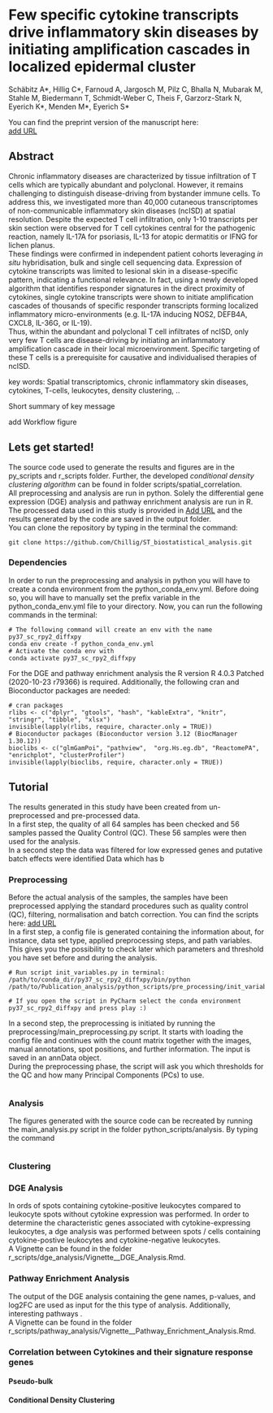 # Few specific cytokine transcripts drive inflammatory skin diseases by initiating amplification cascades in localized epidermal cluster
Schäbitz A*, Hillig C*, Farnoud A, Jargosch M, Pilz C, Bhalla N, Mubarak M, Stahle M, Biedermann T, Schmidt-Weber C, Theis F, Garzorz-Stark N, Eyerich K*, Menden M*, Eyerich S* <br>

You can find the preprint version of the manuscript here: <br>
[add URL](https://..??)


## Abstract
Chronic inflammatory diseases are characterized by tissue infiltration of T cells which are typically abundant and 
polyclonal. However, it remains challenging to distinguish disease-driving from bystander immune cells. 
To address this, we investigated more than 40,000 cutaneous transcriptomes of non-communicable inflammatory skin 
diseases (ncISD) at spatial resolution. Despite the expected T cell infiltration, only 1-10 transcripts per skin 
section were observed for T cell cytokines central for the pathogenic reaction, namely IL-17A for psoriasis, IL-13 for 
atopic dermatitis or IFNG for lichen planus. <br>
These findings were confirmed in independent patient cohorts leveraging *in situ* hybridisation, bulk and single cell 
sequencing data. Expression of cytokine transcripts was limited to lesional skin in a disease-specific pattern, 
indicating a functional relevance. In fact, using a newly developed algorithm that identifies responder signatures in 
the direct proximity of cytokines, single cytokine transcripts were shown to initiate amplification cascades of 
thousands of specific responder transcripts forming localized inflammatory micro-environments (e.g. IL-17A inducing
 NOS2, DEFB4A, CXCL8, IL-36G, or IL-19). <br>
Thus, within the abundant and polyclonal T cell infiltrates of ncISD, only very few T cells are disease-driving by 
initiating an inflammatory amplification cascade in their local microenvironment. Specific targeting of these T cells is 
a prerequisite for causative and individualised therapies of ncISD. <br>

key words: Spatial transcriptomics, chronic inflammatory skin diseases, cytokines, T-cells, 
leukocytes, density clustering, .. <br>

Short summary of key message <br>

add Workflow figure


## Lets get started!
The source code used to generate the results and figures are in the py_scripts and r_scripts folder. 
Further, the developed *conditional density clustering algorithm* can be found in folder scripts/spatial_correlation. <br> 
All preprocessing and analysis are run in python. Solely the differential gene expression (DGE) analysis and 
pathway enrichment analysis are run in R. <br> 
The processed data used in this study is provided in [Add URL](https://..??) and the results generated by the code are 
saved in the output folder. <br>
You can clone the repository by typing in the terminal the command: 
```{bash}
git clone https://github.com/Chillig/ST_biostatistical_analysis.git
```

### Dependencies
In order to run the preprocessing and analysis in python you will have to create a conda environment from the 
python_conda_env.yml. Before doing so, you will have to manually set the prefix variable in the python_conda_env.yml 
file to your directory. Now, you can run the following commands in the terminal:
```{bash}
# The following command will create an env with the name py37_sc_rpy2_diffxpy
conda env create -f python_conda_env.yml
# Activate the conda env with
conda activate py37_sc_rpy2_diffxpy
```
For the DGE and pathway enrichment analysis the R version R 4.0.3 Patched (2020-10-23 r79366) is required. 
Additionally, the following cran and Bioconductor packages are needed: <br> 
```{r}
# cran packages
rlibs <- c("dplyr", "gtools", "hash", "kableExtra", "knitr", "stringr", "tibble", "xlsx")
invisible(lapply(rlibs, require, character.only = TRUE))
# Bioconductor packages (Bioconductor version 3.12 (BiocManager 1.30.12))
bioclibs <- c("glmGamPoi", "pathview",  "org.Hs.eg.db", "ReactomePA",  "enrichplot", "clusterProfiler")
invisible(lapply(bioclibs, require, character.only = TRUE))
```


## Tutorial
The results generated in this study have been created from un-preprocessed and pre-processed data. <br>
In a first step, the quality of all 64 samples has been checked and 56 samples passed the Quality Control (QC). 
These 56 samples were then used for the analysis.  
In a second step the data was filtered for low expressed genes and putative batch effects were identified
Data which has b

### Preprocessing
Before the actual analysis of the samples, the samples have been preprocessed applying the standard procedures 
such as quality control (QC), filtering, normalisation and batch correction. 
You can find the scripts here: [add URL](http://) <br>
In a first step, a config file is generated containing the information about, for instance, 
data set type, applied preprocessing steps, and path variables. This gives you the possibility to check later which 
parameters and threshold you have set before and during the analysis.
```{bash}
# Run script init_variables.py in terminal:
/path/to/conda_dir/py37_sc_rpy2_diffxpy/bin/python /path/to/Publication_analysis/python_scripts/pre_processing/init_variables.py

# If you open the script in PyCharm select the conda environment py37_sc_rpy2_diffxpy and press play :)
```
In a second step, the preprocessing is initiated by running the preprocessing/main_preprocessing.py script. 
It starts with loading the config file and continues with the count matrix together with the images, manual annotations, spot positions, 
and further information. The input is saved in an annData object. <br>
During the preprocessing phase, the script will ask you which thresholds for the QC and how many 
Principal Components (PCs) to use.
```{python}

```

### Analysis
The figures generated with the source code can be recreated by running the main_analysis.py script in the folder 
python_scripts/analysis. By typing the command
```{python}

```


### Clustering


### DGE Analysis
In ords of spots containing cytokine-positive leukocytes compared to leukocyte spots without cytokine expression was performed.
In order to determine the characteristic genes associated with cytokine-expressing leukocytes, 
a dge analysis was performed between spots / cells containing cytokine-postive leukocytes and 
cytokine-negative leukocytes. <br>
A Vignette can be found in the folder r_scripts/dge_analysis/Vignette__DGE_Analysis.Rmd.

### Pathway Enrichment Analysis
The output of the DGE analysis containing the gene names, p-values, and log2FC are used as input for the 
this type of analysis. Additionally, interesting pathways . <br>
A Vignette can be found in the folder r_scripts/pathway_analysis/Vignette__Pathway_Enrichment_Analysis.Rmd.

### Correlation between Cytokines and their signature response genes
#### Pseudo-bulk 
#### Conditional Density Clustering


